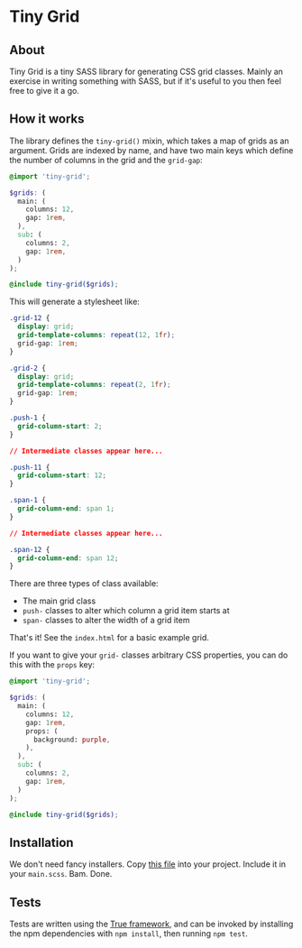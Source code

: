 # Tiny Grid

## About

Tiny Grid is a tiny SASS library for generating CSS grid classes. Mainly an exercise in writing something with SASS, but if it's useful to you then feel free to give it a go.

## How it works

The library defines the `tiny-grid()` mixin, which takes a map of grids as an argument. Grids are indexed by name, and have two main keys which define the number of columns in the grid and the `grid-gap`:

```scss
@import 'tiny-grid';

$grids: (
  main: (
    columns: 12,
    gap: 1rem,
  ),
  sub: (
    columns: 2,
    gap: 1rem,
  )
);

@include tiny-grid($grids);
```

This will generate a stylesheet like:

```css
.grid-12 {
  display: grid;
  grid-template-columns: repeat(12, 1fr);
  grid-gap: 1rem;
}

.grid-2 {
  display: grid;
  grid-template-columns: repeat(2, 1fr);
  grid-gap: 1rem;
}

.push-1 {
  grid-column-start: 2;
}

// Intermediate classes appear here...

.push-11 {
  grid-column-start: 12;
}

.span-1 {
  grid-column-end: span 1;
}

// Intermediate classes appear here...

.span-12 {
  grid-column-end: span 12;
}

```

There are three types of class available:
- The main grid class
- `push-` classes to alter which column a grid item starts at
- `span-` classes to alter the width of a grid item

That's it! See the `index.html` for a basic example grid.

If you want to give your `grid-` classes arbitrary CSS properties, you can do this with the `props` key:

```scss
@import 'tiny-grid';

$grids: (
  main: (
    columns: 12,
    gap: 1rem,
    props: (
      background: purple,
    ),
  ),
  sub: (
    columns: 2,
    gap: 1rem,
  )
);

@include tiny-grid($grids);
```

## Installation

We don't need fancy installers. Copy [this file](https://github.com/benkyriakou/tiny-grid/blob/master/scss/tiny-grid.scss) into your project. Include it in your `main.scss`. Bam. Done.

## Tests

Tests are written using the [True framework](https://github.com/oddbird/true), and can be invoked by installing the npm dependencies with `npm install`, then running `npm test`.

